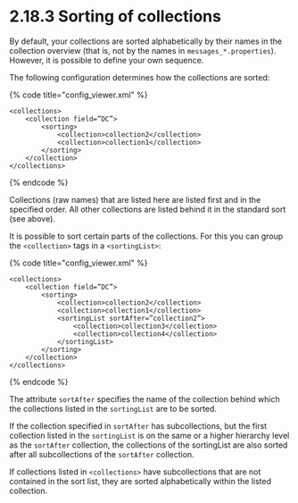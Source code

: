 # 2.18.3 Sorting of collections

By default, your collections are sorted alphabetically by their names in the collection overview \(that is, not by the names in `messages_*.properties`\). However, it is possible to define your own sequence. 

The following configuration determines how the collections are sorted:

{% code title="config\_viewer.xml" %}
```markup
<collections>
    <collection field=”DC”>
        <sorting>
            <collection>collection2</collection>
            <collection>collection1</collection>
        </sorting>
    </collection>
</collections>
```
{% endcode %}

Collections \(raw names\) that are listed here are listed first and in the specified order. All other collections are listed behind it in the standard sort \(see above\). 

It is possible to sort certain parts of the collections. For this you can group the `<collection>` tags in a `<sortingList>`:

{% code title="config\_viewer.xml" %}
```markup
<collections>
    <collection field=”DC”>
        <sorting>
            <collection>collection2</collection>
            <collection>collection1</collection>
            <sortingList sortAfter=”collection2”>
                <collection>collection3</collection>
                <collection>collection4</collection>
            </sortingList>
        </sorting>
    </collection>
</collections>
```
{% endcode %}

The attribute `sortAfter` specifies the name of the collection behind which the collections listed in the `sortingList` are to be sorted. 

If the collection specified in `sortAfter` has subcollections, but the first collection listed in the `sortingList` is on the same or a higher hierarchy level as the `sortAfter` collection, the collections of the sortingList are also sorted after all subcollections of the `sortAfter` collection.

If collections listed in `<collections>` have subcollections that are not contained in the sort list, they are sorted alphabetically within the listed collection.

